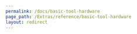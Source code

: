 ```yaml
---
permalink: /docs/basic-tool-hardware
page_path: /Extras/reference/basic-tool-hardware
layout: redirect
---
```

